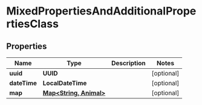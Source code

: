 

# MixedPropertiesAndAdditionalPropertiesClass


## Properties

| Name | Type | Description | Notes |
|------------ | ------------- | ------------- | -------------|
|**uuid** | **UUID** |  |  [optional] |
|**dateTime** | **LocalDateTime** |  |  [optional] |
|**map** | [**Map&lt;String, Animal&gt;**](Animal.md) |  |  [optional] |


